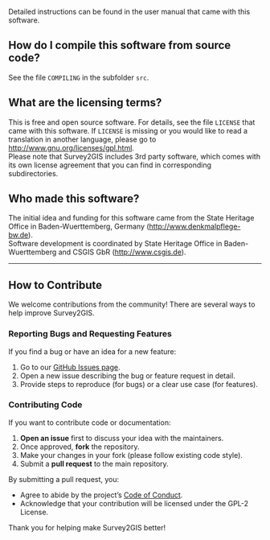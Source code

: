 
Detailed instructions can be found in the user manual that came with
this software.

## How do I compile this software from source code?

See the file `COMPILING` in the subfolder `src`.

## What are the licensing terms?

This is free and open source software. For details, see the file
`LICENSE` that came with this software. If `LICENSE` is missing or
you would like to read a translation in another language, please
go to http://www.gnu.org/licenses/gpl.html.  
Please note that Survey2GIS includes 3rd party software, which comes
with its own license agreement that you can find in corresponding
subdirectories.

## Who made this software?

The initial idea and funding for this software came from the
State Heritage Office in Baden-Wuerttemberg, Germany (http://www.denkmalpflege-bw.de).  
Software development is coordinated by State Heritage Office in Baden-Wuerttemberg and
CSGIS GbR (http://www.csgis.de). 

---

## How to Contribute

We welcome contributions from the community! There are several ways to help improve Survey2GIS.

### Reporting Bugs and Requesting Features

If you find a bug or have an idea for a new feature:

1. Go to our [GitHub Issues page](https://github.com/survey2gis/survey-tools/issues).  
2. Open a new issue describing the bug or feature request in detail.  
3. Provide steps to reproduce (for bugs) or a clear use case (for features).

### Contributing Code

If you want to contribute code or documentation:

1. **Open an issue** first to discuss your idea with the maintainers.  
2. Once approved, **fork** the repository.  
3. Make your changes in your fork (please follow existing code style).  
4. Submit a **pull request** to the main repository.

By submitting a pull request, you:

- Agree to abide by the project’s [Code of Conduct](https://github.com/survey2gis/survey-tools/blob/master/CODE_OF_CONDUCT.md).  
- Acknowledge that your contribution will be licensed under the GPL-2 License.

Thank you for helping make Survey2GIS better!


